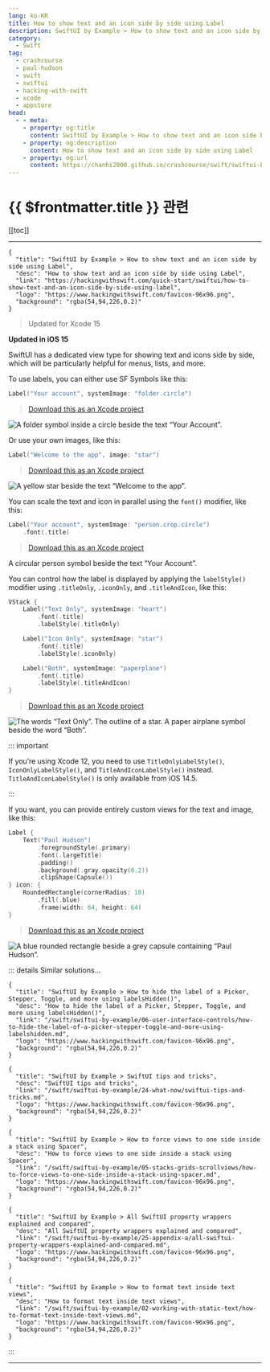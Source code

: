 ```yaml
---
lang: ko-KR
title: How to show text and an icon side by side using Label
description: SwiftUI by Example > How to show text and an icon side by side using Label
category:
  - Swift
tag: 
  - crashcourse
  - paul-hudson
  - swift
  - swiftui
  - hacking-with-swift
  - xcode
  - appstore
head:
  - - meta:
    - property: og:title
      content: SwiftUI by Example > How to show text and an icon side by side using Label
    - property: og:description
      content: How to show text and an icon side by side using Label
    - property: og:url
      content: https://chanhi2000.github.io/crashcourse/swift/swiftui-by-example/02-working-with-static-text/how-to-show-text-and-an-icon-side-by-side-using-label.html
---
```


# {{ $frontmatter.title }} 관련

[[toc]]

---

```component VPCard
{
  "title": "SwiftUI by Example > How to show text and an icon side by side using Label",
  "desc": "How to show text and an icon side by side using Label",
  "link": "https://hackingwithswift.com/quick-start/swiftui/how-to-show-text-and-an-icon-side-by-side-using-label",
  "logo": "https://www.hackingwithswift.com/favicon-96x96.png",
  "background": "rgba(54,94,226,0.2)"
}
```

> Updated for Xcode 15

**Updated in iOS 15**

SwiftUI has a dedicated view type for showing text and icons side by side, which will be particularly helpful for menus, lists, and more.

To use labels, you can either use SF Symbols like this:

```swift
Label("Your account", systemImage: "folder.circle")
```

> [<FontIcon icon="fas fa-download"/>Download this as an Xcode project](https://www.hackingwithswift.com/files/projects/swiftui/how-to-show-text-and-an-icon-side-by-side-using-label-1.zip)

![A folder symbol inside a circle beside the text “Your Account”.](https://www.hackingwithswift.com/img/books/quick-start/swiftui/how-to-show-text-and-an-icon-side-by-side-using-label-1~dark.png)

Or use your own images, like this:

```swift
Label("Welcome to the app", image: "star")
```

> [<FontIcon icon="fas fa-download"/>Download this as an Xcode project](https://www.hackingwithswift.com/files/projects/swiftui/how-to-show-text-and-an-icon-side-by-side-using-label-2.zip)

![A yellow star beside the text “Welcome to the app”.](https://www.hackingwithswift.com/img/books/quick-start/swiftui/how-to-show-text-and-an-icon-side-by-side-using-label-2~dark.png)

You can scale the text and icon in parallel using the `font()` modifier, like this:

```swift
Label("Your account", systemImage: "person.crop.circle")
    .font(.title)
```

> [<FontIcon icon="fas fa-download"/>Download this as an Xcode project](https://www.hackingwithswift.com/files/projects/swiftui/how-to-show-text-and-an-icon-side-by-side-using-label-3.zip)

A circular person symbol beside the text “Your Account”.

You can control how the label is displayed by applying the `labelStyle()` modifier using `.titleOnly`, `.iconOnly`, and `.titleAndIcon`, like this:

```swift
VStack {
    Label("Text Only", systemImage: "heart")
        .font(.title)
        .labelStyle(.titleOnly)

    Label("Icon Only", systemImage: "star")
        .font(.title)
        .labelStyle(.iconOnly)

    Label("Both", systemImage: "paperplane")
        .font(.title)
        .labelStyle(.titleAndIcon)
}
```

> [<FontIcon icon="fas fa-download"/>Download this as an Xcode project](https://www.hackingwithswift.com/files/projects/swiftui/how-to-show-text-and-an-icon-side-by-side-using-label-4.zip)

![The words “Text Only”. The outline of a star. A paper airplane symbol beside the word “Both”.](https://www.hackingwithswift.com/img/books/quick-start/swiftui/how-to-show-text-and-an-icon-side-by-side-using-label-4~dark.png)

::: important

If you’re using Xcode 12, you need to use `TitleOnlyLabelStyle()`, `IconOnlyLabelStyle()`, and `TitleAndIconLabelStyle()` instead. `TitleAndIconLabelStyle()` is only available from iOS 14.5.

:::

If you want, you can provide entirely custom views for the text and image, like this:

```swift
Label {
    Text("Paul Hudson")
        .foregroundStyle(.primary)
        .font(.largeTitle)
        .padding()
        .background(.gray.opacity(0.2))
        .clipShape(Capsule())
} icon: {
    RoundedRectangle(cornerRadius: 10)
        .fill(.blue)
        .frame(width: 64, height: 64)
}
```

> [<FontIcon icon="fas fa-download"/>Download this as an Xcode project](https://www.hackingwithswift.com/files/projects/swiftui/how-to-show-text-and-an-icon-side-by-side-using-label-5.zip)

![A blue rounded rectangle beside a grey capsule containing “Paul Hudson”.](https://www.hackingwithswift.com/img/books/quick-start/swiftui/how-to-show-text-and-an-icon-side-by-side-using-label-5~dark.png)

::: details Similar solutions…

```component VPCard
{
  "title": "SwiftUI by Example > How to hide the label of a Picker, Stepper, Toggle, and more using labelsHidden()",
  "desc": "How to hide the label of a Picker, Stepper, Toggle, and more using labelsHidden()",
  "link": "/swift/swiftui-by-example/06-user-interface-controls/how-to-hide-the-label-of-a-picker-stepper-toggle-and-more-using-labelshidden.md",
  "logo": "https://www.hackingwithswift.com/favicon-96x96.png",
  "background": "rgba(54,94,226,0.2)"
}
```

```component VPCard
{
  "title": "SwiftUI by Example > SwiftUI tips and tricks",
  "desc": "SwiftUI tips and tricks",
  "link": "/swift/swiftui-by-example/24-what-now/swiftui-tips-and-tricks.md",
  "logo": "https://www.hackingwithswift.com/favicon-96x96.png",
  "background": "rgba(54,94,226,0.2)"
}
```

```component VPCard
{
  "title": "SwiftUI by Example > How to force views to one side inside a stack using Spacer",
  "desc": "How to force views to one side inside a stack using Spacer",
  "link": "/swift/swiftui-by-example/05-stacks-grids-scrollviews/how-to-force-views-to-one-side-inside-a-stack-using-spacer.md",
  "logo": "https://www.hackingwithswift.com/favicon-96x96.png",
  "background": "rgba(54,94,226,0.2)"
}
```

```component VPCard
{
  "title": "SwiftUI by Example > All SwiftUI property wrappers explained and compared",
  "desc": "All SwiftUI property wrappers explained and compared",
  "link": "/swift/swiftui-by-example/25-appendix-a/all-swiftui-property-wrappers-explained-and-compared.md",
  "logo": "https://www.hackingwithswift.com/favicon-96x96.png",
  "background": "rgba(54,94,226,0.2)"
}
```

```component VPCard
{
  "title": "SwiftUI by Example > How to format text inside text views",
  "desc": "How to format text inside text views",
  "link": "/swift/swiftui-by-example/02-working-with-static-text/how-to-format-text-inside-text-views.md",
  "logo": "https://www.hackingwithswift.com/favicon-96x96.png",
  "background": "rgba(54,94,226,0.2)"
}
```

:::

---

<TagLinks />